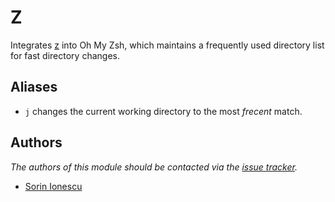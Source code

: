 Z
=

Integrates [z][1] into Oh My Zsh, which maintains a frequently used directory
list for fast directory changes.

Aliases
-------

  - `j` changes the current working directory to the most *frecent* match.

Authors
-------

*The authors of this module should be contacted via the [issue tracker][2].*

  - [Sorin Ionescu](https://github.com/sorin-ionescu)

[1]: https://github.com/rupa/z
[2]: https://github.com/sorin-ionescu/oh-my-zsh/issues

